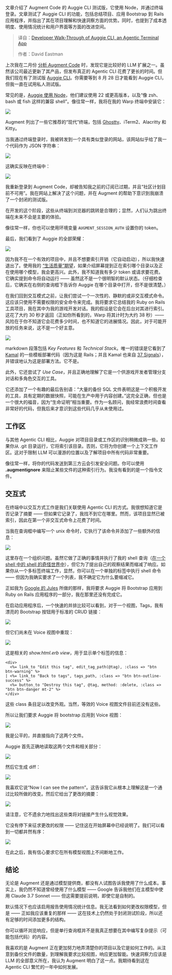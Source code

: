 <!--
title: Auggie CLI开发者实战：Agentic终端应用
cover: https://cdn.thenewstack.io/media/2025/08/c58041b2-andras-vas-iq2a48crn7e-unsplashb.jpg
summary: 文章介绍了 Augment Code 的 Auggie CLI 测试版，它使用 Node，并通过终端登录。文章测试了 Auggie CLI 的功能，包括总结项目、应用 Bootstrap 到 Rails 应用程序，并指出了其在项目理解和快速洞察方面的优势。同时，也提到了成本透明度、使用情况统计和用户界面等方面的改进空间。
-->

文章介绍了 Augment Code 的 Auggie CLI 测试版，它使用 Node，并通过终端登录。文章测试了 Auggie CLI 的功能，包括总结项目、应用 Bootstrap 到 Rails 应用程序，并指出了其在项目理解和快速洞察方面的优势。同时，也提到了成本透明度、使用情况统计和用户界面等方面的改进空间。

> 译自：[Developer Walk-Through of Auggie CLI, an Agentic Terminal App](https://thenewstack.io/developer-walk-through-of-auggie-cli-an-agentic-terminal-app/)
> 
> 作者：David Eastman

上次我在二月份 [分析 Augment Code](https://thenewstack.io/augment-code-an-ai-coding-tool-for-real-development-work/) 时，发现它是比较好的 LLM 扩展之一。虽然该公司最近更新了其产品，但发布真正的 Agentic CLI 花费了更长的时间。但我们现在有了测试版 [Auggie CLI](https://docs.augmentcode.com/cli/overview)。你需要等到 8 月 28 日才能看到 Auggie CLI，但我一直在试用私人测试版。

常见的是，[Auggie 使用 Node](https://docs.augmentcode.com/cli/setup-auggie/install-auggie-cli)，他们建议使用 22 或更高版本，以及“像 zsh、bash 或 fish 这样的兼容 shell”。像往常一样，我将在我的 Warp 终端中安装它：

[![](https://cdn.thenewstack.io/media/2025/08/aadb23e5-image.png)](https://cdn.thenewstack.io/media/2025/08/aadb23e5-image.png)

Augment 列出了一些它推荐的“现代”终端，包括 [Ghostty](https://thenewstack.io/ghostty-will-get-you-excited-about-using-a-terminal-again/)、iTerm2、Alacritty 和 Kitty。

当我通过终端登录时，我被转发到一个具有类似登录的网站，该网站似乎给了我一个代码作为 JSON 字符串：

[![](https://cdn.thenewstack.io/media/2025/08/cfc705a1-image-1-1024x628.png)](https://cdn.thenewstack.io/media/2025/08/cfc705a1-image-1-1024x628.png)

这确实反映在终端中：

[![](https://cdn.thenewstack.io/media/2025/08/9fc3e2d6-image-2-1024x515.png)](https://cdn.thenewstack.io/media/2025/08/9fc3e2d6-image-2-1024x515.png)

我重新登录到 Augment Code，却被告知我之前的订阅已过期，并且“社区计划目前不可用”。我在网站上解决了这个问题，并在 Augment 的帮助下意识到我崩溃了一个封闭的测试版。

在开发的这个阶段，这些从终端到浏览器的跳转是合理的；显然，人们认为跳出终端在未来不会是主要的体验。

像往常一样，你也可以使用环境变量 `AUGMENT_SESSION_AUTH` 设置你的 token。

最后，我们看到了 Auggie 的全部荣耀：

[![](https://cdn.thenewstack.io/media/2025/08/b0329acc-image-3-1024x998.png)](https://cdn.thenewstack.io/media/2025/08/b0329acc-image-3-1024x998.png)

因为我不在一个有效的项目中，并且不想要索引开销（它自动启动），所以我快速退出了。使用我的 [“生活质量”期望](https://thenewstack.io/expectations-for-agentic-coding-tools-testing-gemini-cli/)，如果介绍屏幕提到正在索引哪个目录以及正在使用哪个模型，我会更高兴。此外，我不知道我有多少 token 或请求要花费。它确实提到命令将自动运行 —— 虽然这不是一个很明智的默认状态。（仔细检查后，它确实在右侧的查询框下告诉你 Auggie 在哪个目录中打开，但不是很清楚。）

在我们回到交互模式之前，让我们尝试一个一次性的、静默的或非交互模式命令。这应该只使用不需要权限的安全命令来完成。我将要求它总结我的 Ruby on Rails 工具项目，我在其中为我的游戏开发对话。我的假设是它会在后台对其进行索引。这花了大约 30 秒才返回（正如你所看到的，Warp 将其计时为大约 38 秒）—— 风险在于你不知道它会花费多少时间，也不知道它的进展情况。因此，对于可能开放的任务来说，这不是一个好主意。

[![](https://cdn.thenewstack.io/media/2025/08/36ec5b19-image-4-1024x618.png)](https://cdn.thenewstack.io/media/2025/08/36ec5b19-image-4-1024x618.png)

markdown 段落包括 *Key Features* 和 *Technical Stack*。唯一的错误是它看到了 [Kamal](https://thenewstack.io/how-to-exit-the-complexity-of-kubernetes-with-kamal/) 的一些模板部署代码（因为这是 Rails；并且 Kamal 也来自 [37 Signals](https://37signals.com/)），并错误地认为这是部署方法。它不是。

此外，它还尝试了 *Use Case*，并且正确地理解了它是一个供游戏开发者管理分支对话和多角色交互的工具。

它还添加了一个有趣的最后告别语：“大量的备份 SQL 文件表明这是一个积极开发的工具，具有定期的数据快照，可能在生产中用于内容创建。”这完全正确，但也是一个很大的福音，因为“生命证明”相当重要。作为一名顾问，我经常浪费时间查看非常好的代码，但我后来才意识到这些代码几乎从未使用过。

## 工作区

与其他 Agentic CLI 相比，Auggie 对项目目录或工作区的识别稍微成熟一些。如果你从 .git 目录运行，它将索引该目录。否则，它将为你创建一个上下文工作区。这对于限制 LLM 可以漫游的位置以及了解项目中所有代码非常重要。

像往常一样，将你的代码发送到第三方云会引发安全问题。你可以使用 **.augmentignore** 来阻止某些文件的这种索引行为。我没有看到的是一个指令文件。

## 交互式

在终端中以交互方式工作是我们关联使用 Agentic CLI 的方式。我很想知道它是否记录了摘要 —— 但如果它记录了，我找不到它在哪里。然而，该项目显然已被索引，因此在第一个非交互式命令上花费了时间。

当我在查询框中编写一个 unix 命令时，它执行了该命令并添加了一些额外的信息：

[![](https://cdn.thenewstack.io/media/2025/08/6047dd8b-image-5-1024x885.png)](https://cdn.thenewstack.io/media/2025/08/6047dd8b-image-5-1024x885.png)

这里存在一个组织问题。虽然它做了正确的事情并执行了我的 shell 查询（[在一个 shell 中的 shell 的奇怪世界中](https://thenewstack.io/user-interfaces-in-agentic-cli-tools-what-developers-need/)），但它为了提出自己的观察结果而缩减了响应。如果你从一个多标签终端工作，显然，你可以在一个单独的标签中执行 shell 命令 —— 但因为我确实要求了一个列表，我不确定它为什么要缩减它。

正如我为 [Google 的 Jules](https://thenewstack.io/agentic-coding-how-googles-jules-compares-to-claude-code/) 所做的那样，我将要求 Auggie 将 Bootstrap 应用到 Ruby on Rails 应用程序的一部分，我在那里还没有完成它。

在启动应用程序后，一个快速的并排比较可以看到，对于一个视图，Tags，我有漂亮的 Bootstrap 按钮用于标准的 CRUD 链接：

[![](https://cdn.thenewstack.io/media/2025/08/11d3ae23-image-6-966x1024.png)](https://cdn.thenewstack.io/media/2025/08/11d3ae23-image-6-966x1024.png)

但它们尚未在 Voice 视图中重现：

[![](https://cdn.thenewstack.io/media/2025/08/f023b11a-e71a-4edf-9257-f5dce7092b93-1024x282.png)](https://cdn.thenewstack.io/media/2025/08/f023b11a-e71a-4edf-9257-f5dce7092b93-1024x282.png)

这是相关的 *show.html.erb view*，用于显示单个标签的信息：

```
<div> 
  <%= link_to "Edit this tag", edit_tag_path(@tag), :class => "btn btn-warning" %> 
| <%= link_to "Back to tags", tags_path, :class => "btn btn-outline-success" %> 
  <%= button_to "Destroy this tag", @tag, method: :delete, :class => "btn btn-danger mt-2" %> 
</div>
```

这些 class 条目足以改变外观。当然，等效的 Voice 视图文件目前还没有这些。

所以让我们要求 Auggie 将 bootstrap 应用到 Voice 视图：

[![](https://cdn.thenewstack.io/media/2025/08/eca4ee5b-image-7-1024x57.png)](https://cdn.thenewstack.io/media/2025/08/eca4ee5b-image-7-1024x57.png)

我是公平的，并直接指向了这两个文件。

Auggie 首先正确地读取这两个文件和相关部分：

[![](https://cdn.thenewstack.io/media/2025/08/bcb1f833-image-8-1024x561.png)](https://cdn.thenewstack.io/media/2025/08/bcb1f833-image-8-1024x561.png)

然后它生成 diff：

[![](https://cdn.thenewstack.io/media/2025/08/9c6e3fc0-image-9-1024x180.png)](https://cdn.thenewstack.io/media/2025/08/9c6e3fc0-image-9-1024x180.png)

我喜欢它说“Now I can see the pattern”。这告诉我它从根本上理解这是一个通过比较所做的改变。然后它给出了更改的摘要：

[![](https://cdn.thenewstack.io/media/2025/08/05ea4655-image-10-1024x226.png)](https://cdn.thenewstack.io/media/2025/08/05ea4655-image-10-1024x226.png)

请注意，它不遗余力地找出这些类将对链接产生什么视觉效果。

它没有停下来征求更改的权限 —— 记住这在开始屏幕中已经说明了。我们可以看到一切都井然有序：

[![](https://cdn.thenewstack.io/media/2025/08/7b32486d-0f11-429b-8173-bff8962795a4-1024x470.png)](https://cdn.thenewstack.io/media/2025/08/7b32486d-0f11-429b-8173-bff8962795a4-1024x470.png)

在此之后，我有信心要求它在所有模型视图上不间断地工作。

## 结论

无论是 Augment 还是通过模型提供商，都没有人试图告诉我使用了什么成本。事实上，我仍然不知道曾经使用了什么模型 —— Google 告诉我他们在主模型中使用 Claude 3.7 Sonnet —— 但这需要提前说明，即使它是自制的。

默认情况下也应该启用报告使用情况统计信息。我无法看到如何更改权限模型，但是 —— 正如我应该重复的那样 —— 这在技术上仍然处于封闭测试阶段，所以还有足够的时间添加更多的结构。

你可以循环浏览响应，但是单行查询框并不是我真正想要在其中编写复杂提示（可能包括代码）的内容。

我喜欢的是 Augment 正在更加努力地弄清楚你的项目以及它是如何工作的。从注意到备份文件的数量，到理解我要求比较视图，响应更加智能。快速洞察力应该是 LLM 的全部意义所在，我认为 Augment 明白了这一点。我期待看到这在 Agentic CLI 繁忙的一年中如何发展。